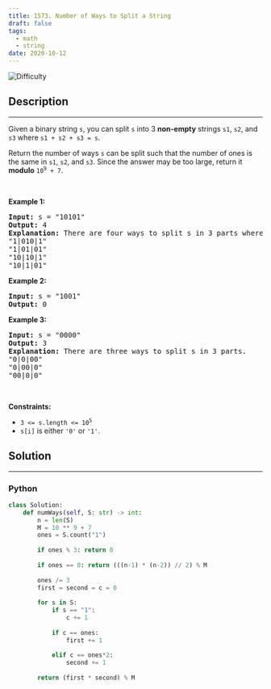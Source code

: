 ```yaml
---
title: 1573. Number of Ways to Split a String
draft: false
tags: 
  - math
  - string
date: 2020-10-12
---
```


![Difficulty](https://img.shields.io/badge/Difficulty-Medium-blue.svg)

## Description

---
<p>Given a binary string <code>s</code>, you can split <code>s</code> into 3 <strong>non-empty</strong> strings <code>s1</code>, <code>s2</code>, and <code>s3</code> where <code>s1 + s2 + s3 = s</code>.</p>

<p>Return the number of ways <code>s</code> can be split such that the number of ones is the same in <code>s1</code>, <code>s2</code>, and <code>s3</code>. Since the answer may be too large, return it <strong>modulo</strong> <code>10<sup>9</sup> + 7</code>.</p>

<p>&nbsp;</p>
<p><strong class="example">Example 1:</strong></p>

<pre>
<strong>Input:</strong> s = &quot;10101&quot;
<strong>Output:</strong> 4
<strong>Explanation:</strong> There are four ways to split s in 3 parts where each part contain the same number of letters &#39;1&#39;.
&quot;1|010|1&quot;
&quot;1|01|01&quot;
&quot;10|10|1&quot;
&quot;10|1|01&quot;
</pre>

<p><strong class="example">Example 2:</strong></p>

<pre>
<strong>Input:</strong> s = &quot;1001&quot;
<strong>Output:</strong> 0
</pre>

<p><strong class="example">Example 3:</strong></p>

<pre>
<strong>Input:</strong> s = &quot;0000&quot;
<strong>Output:</strong> 3
<strong>Explanation:</strong> There are three ways to split s in 3 parts.
&quot;0|0|00&quot;
&quot;0|00|0&quot;
&quot;00|0|0&quot;
</pre>

<p>&nbsp;</p>
<p><strong>Constraints:</strong></p>

<ul>
	<li><code>3 &lt;= s.length &lt;= 10<sup>5</sup></code></li>
	<li><code>s[i]</code> is either <code>&#39;0&#39;</code> or <code>&#39;1&#39;</code>.</li>
</ul>


## Solution

---
### Python
``` py title='number-of-ways-to-split-a-string'
class Solution:
    def numWays(self, S: str) -> int:
        n = len(S)
        M = 10 ** 9 + 7
        ones = S.count("1")
        
        if ones % 3: return 0
        
        if ones == 0: return (((n-1) * (n-2)) // 2) % M
        
        ones /= 3
        first = second = c = 0
        
        for s in S:
            if s == "1":
                c += 1
            
            if c == ones:
                first += 1
            
            elif c == ones*2:
                second += 1
        
        return (first * second) % M

```

